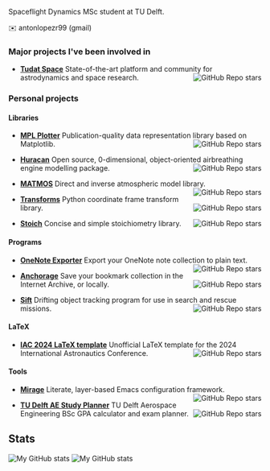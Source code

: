 Spaceflight Dynamics MSc student at TU Delft.

✉️ antonlopezr99 (gmail)

### Major projects I've been involved in

- **[Tudat Space](https://docs.tudat.space/en/latest/)** State-of-the-art platform and community for astrodynamics and space research. <img align="right" alt="GitHub Repo stars" src="https://img.shields.io/github/stars/tudat-team/tudatpy?style=social">

### Personal projects

#### Libraries

- **[MPL Plotter](https://github.com/alopezrivera/mpl_plotter)** Publication-quality data representation library based on Matplotlib. <img align="right" alt="GitHub Repo stars" src="https://img.shields.io/github/stars/alopezrivera/mpl_plotter?style=social">


- **[Huracan](https://github.com/alopezrivera/huracan)** Open source, 0-dimensional, object-oriented airbreathing engine modelling package. <img align="right" alt="GitHub Repo stars" src="https://img.shields.io/github/stars/alopezrivera/huracan?style=social">


- **[MATMOS](https://github.com/alopezrivera/MATMOS)** Direct and inverse atmospheric model library. <img align="right" alt="GitHub Repo stars" src="https://img.shields.io/github/stars/alopezrivera/MATMOS?style=social">


- **[Transforms](https://github.com/alopezrivera/transforms)** Python coordinate frame transform library. <img align="right" alt="GitHub Repo stars" src="https://img.shields.io/github/stars/alopezrivera/transforms?style=social">


- **[Stoich](https://github.com/alopezrivera/stoich)** Concise and simple stoichiometry library. <img align="right" alt="GitHub Repo stars" src="https://img.shields.io/github/stars/alopezrivera/stoich?style=social">


#### Programs


- **[OneNote Exporter](https://github.com/alopezrivera/OneNoteExporter)** Export your OneNote note collection to plain text. <img align="right" alt="GitHub Repo stars" src="https://img.shields.io/github/stars/alopezrivera/OneNoteExporter?style=social">


- **[Anchorage](https://github.com/alopezrivera/anchorage)** Save your bookmark collection in the Internet Archive, or locally. <img align="right" alt="GitHub Repo stars" src="https://img.shields.io/github/stars/alopezrivera/anchorage?style=social">


- **[Sift](https://github.com/alopezrivera/sift)** Drifting object tracking program for use in search and rescue missions. <img align="right" alt="GitHub Repo stars" src="https://img.shields.io/github/stars/alopezrivera/sift?style=social">

#### LaTeX

- **[IAC 2024 LaTeX template](https://github.com/alopezrivera/IAC-2024-latex-template)** Unofficial LaTeX template for the 2024 International Astronautics Conference. <img align="right" alt="GitHub Repo stars" src="https://img.shields.io/github/stars/alopezrivera/IAC-2024-latex-template ?style=social">

#### Tools


- **[Mirage](https://github.com/alopezrivera/mirage)** Literate, layer-based Emacs configuration framework. <img align="right" alt="GitHub Repo stars" src="https://img.shields.io/github/stars/alopezrivera/mirage ?style=social">


- **[TU Delft AE Study Planner](https://github.com/alopezrivera/tudelft-ae-study-planner )** TU Delft Aerospace Engineering BSc GPA calculator and exam planner. <img align="right" alt="GitHub Repo stars" src="https://img.shields.io/github/stars/alopezrivera/tudelft-ae-study-planner ?style=social">

## Stats

![My GitHub stats](https://github-readme-stats.vercel.app/api?username=alopezrivera&rank_icon=percentile&show_icons=true&theme=transparent) ![My GitHub stats](https://github-readme-stats.vercel.app/api/top-langs/?username=alopezrivera&layout=compact)
